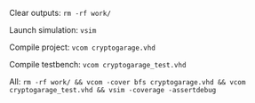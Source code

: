 Clear outputs: `rm -rf work/`

Launch simulation: `vsim`

Compile project: `vcom cryptogarage.vhd`

Compile testbench: `vcom cryptogarage_test.vhd`

All: `rm -rf work/ && vcom -cover bfs cryptogarage.vhd && vcom cryptogarage_test.vhd && vsim -coverage -assertdebug`

